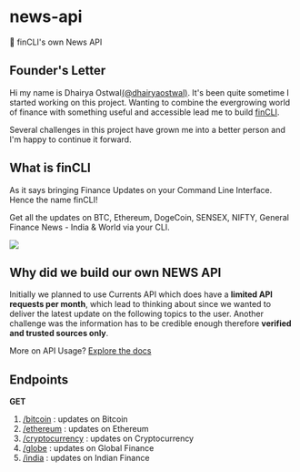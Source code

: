 # news-api
🚧 finCLI's own News API

## Founder's Letter

Hi my name is Dhairya Ostwal<a href="https://linkedin.com/in/dhairyaostwal">(@dhairyaostwal)</a>. It's been quite
sometime I started working on this project. Wanting to combine the evergrowing world of finance with something
useful and accessible lead me to build <a href="https://github.com/finCLI">finCLI</a>.

Several challenges in this project have grown me into a better person and I'm happy to continue it forward.

## What is finCLI

As it says bringing Finance Updates on your Command Line Interface. Hence the name finCLI!

Get all the updates on BTC, Ethereum, DogeCoin, SENSEX, NIFTY, General Finance News - India & World via your CLI.

<img class="finCLI--img"
  src="https://user-images.githubusercontent.com/50984984/111064945-0c10d280-84dd-11eb-8947-7c814433dd65.png">
  
## Why did we build our own NEWS API

Initially we planned to use Currents API which does have a **limited API requests per month**, which lead to thinking
about since we wanted to deliver the latest update on the following topics to the user. Another challenge was the
information has to be credible enough therefore **verified and trusted sources only**.

More on API Usage? [Explore the docs](https://github.com/finCLI/news-api)
  
## Endpoints

**GET**

<ol>
<li><a href="https://fincli-news-api.herokuapp.com/bitcoin">/bitcoin</a> : updates on Bitcoin</li>
<li><a href="https://fincli-news-api.herokuapp.com/ethereum">/ethereum</a> : updates on Ethereum</li>
<li><a href="https://fincli-news-api.herokuapp.com/cryptocurrency">/cryptocurrency</a> : updates on Cryptocurrency</li>
<li><a href="https://fincli-news-api.herokuapp.com/globe">/globe</a> : updates on Global Finance</li>
<li><a href="https://fincli-news-api.herokuapp.com/india">/india</a> : updates on Indian Finance</li>
</ol>
